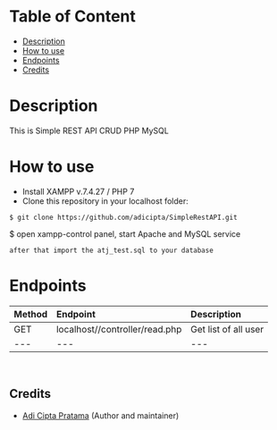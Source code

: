 # Table of Content
- [Description](#description)
- [How to use](#how-to-use)
- [Endpoints](#endpoints)
- [Credits](#credits)

# Description
This is Simple REST API CRUD PHP MySQL

# How to use
- Install XAMPP v.7.4.27 / PHP 7
- Clone this repository in your localhost folder:
```
$ git clone https://github.com/adicipta/SimpleRestAPI.git
```
$ open xampp-control panel, start Apache and MySQL service

```
after that import the atj_test.sql to your database

```

# Endpoints

| Method | Endpoint | Description
|:-----|:--------|:----------| 
| GET  | localhost/<yourfolder>/controller/read.php | Get list of all user 
|---|---|---|

<br>

## Credits

- [Adi Cipta Pratama](https://github.com/adicipta) (Author and maintainer)